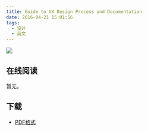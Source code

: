 ```yaml
---
title: Guide to UX Design Process and Documentation 
date: 2016-04-21 15:01:56
tags:
  - 设计
  - 英文
---
```


![](https://studio.uxpin.com/wp-content/uploads/2015/09/The-Guide-to-UX-Design-Process-Documentation.jpg)

<!--more-->

## 在线阅读 ##

暂无。

## 下载 ##

+ [PDF格式](https://studio.uxpin.com/ebooks/guide-to-ux-design-process-and-documentation/)
